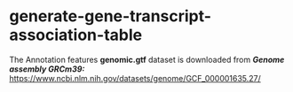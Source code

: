# generate-gene-transcript-association-table

The Annotation features **genomic.gtf** dataset is downloaded from ***Genome assembly GRCm39:***  <br> https://www.ncbi.nlm.nih.gov/datasets/genome/GCF_000001635.27/

